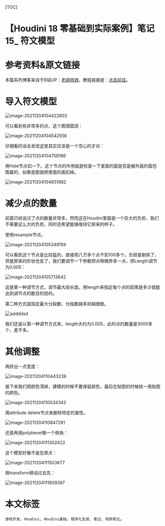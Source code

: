 [TOC]

# 【Houdini 18 零基础到实际案例】笔记 15_ 符文模型

# 参考资料&原文链接

本篇系列博客来自于B站UP：[老胡特效](https://space.bilibili.com/324928136)。教程链接是：[点击前往](https://www.bilibili.com/video/BV1Hi4y187Ww)。

# 导入符文模型

![image-20211204104422603](https://sin998-blog-image.oss-cn-beijing.aliyuncs.com/images/202112041044834.png)

可以看到有非常多的点，这个图很圆润：

![image-20211204104542556](https://sin998-blog-image.oss-cn-beijing.aliyuncs.com/images/202112041045804.png)

仔细看的话会发现这里其实应该是一个空心的才对：

![image-20211204104759166](https://sin998-blog-image.oss-cn-beijing.aliyuncs.com/images/202112041048351.png)

用Hole节点扣一下。这个节点的作用就是检查一下里面的面是否是被外面的面包围着的，如果是那就把里面的面扣掉。

![image-20211204104931982](https://sin998-blog-image.oss-cn-beijing.aliyuncs.com/images/202112041049724.png)

# 减少点的数量

前面已经说过了点的数量非常多，然而这在Houdini里面是一个巨大的负担，我们不需要这么大的负担，同时还希望能够维持它原来的样子。

使用resample节点。

![image-20211204105349159](https://sin998-blog-image.oss-cn-beijing.aliyuncs.com/images/202112041053765.png)

可以看到这个节点是比较猛的，直接把八万多个点干到100多个。负担是剔除了，但是原来的形状也变了，我们要调节一下参数把点稍微弄多一点，把Length调节为0.005：

![image-20211204105713842](https://sin998-blog-image.oss-cn-beijing.aliyuncs.com/images/202112041057744.png)

这是第一种调节方式，调节最大段长度。用length来指定每个点的距离是多少就能达到调节点的数目的目的。

第二种方式是指定最大分段数，分段数越多则越细致。

![addddsd](https://sin998-blog-image.oss-cn-beijing.aliyuncs.com/images/202112041100400.gif)

我们还是以第一种调节方式来，length大约为0.005，此时点的数量是3000多个，差不多。

# 其他调整

再挤出一点宽度：

![image-20211204110443239](https://sin998-blog-image.oss-cn-beijing.aliyuncs.com/images/202112041104370.png)

接下来我们把颜色清掉，建模的时候不要保留颜色，最后在贴图的时候统一用贴图的颜色。

![image-20211204110534342](https://sin998-blog-image.oss-cn-beijing.aliyuncs.com/images/202112041105308.png)

用attribute delete节点来删除特定的属性。

![image-20211204110847281](https://sin998-blog-image.oss-cn-beijing.aliyuncs.com/images/202112041108215.png)

还是再用polybevel做一个倒角：

![image-20211204111302422](https://sin998-blog-image.oss-cn-beijing.aliyuncs.com/images/202112041113108.png)

这个模型好像不是在原点：

![image-20211204111503677](https://sin998-blog-image.oss-cn-beijing.aliyuncs.com/images/202112041115813.png)

用transform移动过去先：

![image-20211204111609397](https://sin998-blog-image.oss-cn-beijing.aliyuncs.com/images/202112041116245.png)







# 本文标签

`游戏开发`、`Houdini`、`Houdini基础`、`程序化生成`、`笔记`、`视频笔记`。
